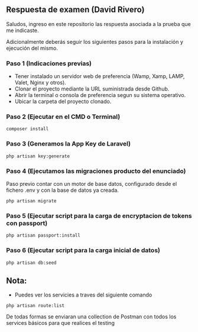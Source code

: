 ## Respuesta de examen (David Rivero)

Saludos, ingreso en este repositorio las respuesta asociada a la prueba que me indicaste.

Adicionalmente deberás seguir los siguientes pasos para la instalación y ejecución del mismo.


### Paso 1 (Indicaciones previas)
* Tener instalado un servidor web de preferencia (Wamp, Xamp, LAMP, Valet, Nginx y otros).
* Clonar el proyecto mediante la URL suministrada desde Github.
* Abrir la terminal o consola de preferencia segun su sistema operativo.
* Ubicar la carpeta del proyecto clonado.

### Paso 2 (Ejecutar en el CMD o Terminal)
```
composer install
```

### Paso 3 (Generamos la App Key de Laravel)
```
php artisan key:generate
```

### Paso 4 (Ejecutamos las migraciones producto del enunciado)

Paso previo contar con un motor de base datos, configurado desde el fichero .env y con la base de datos ya creada.
```
php artisan migrate
```

### Paso 5 (Ejecutar script para la carga de encryptacion de tokens con passport)
```
php artisan passport:install
```

### Paso 6 (Ejecutar script para la carga inicial de datos)
```
php artisan db:seed
```

## Nota:

* Puedes ver los servicies a traves del siguiente comando 

```
php artisan route:list
```

De todas formas se enviaran una collection de Postman con todos los services básicos para que realices el testing